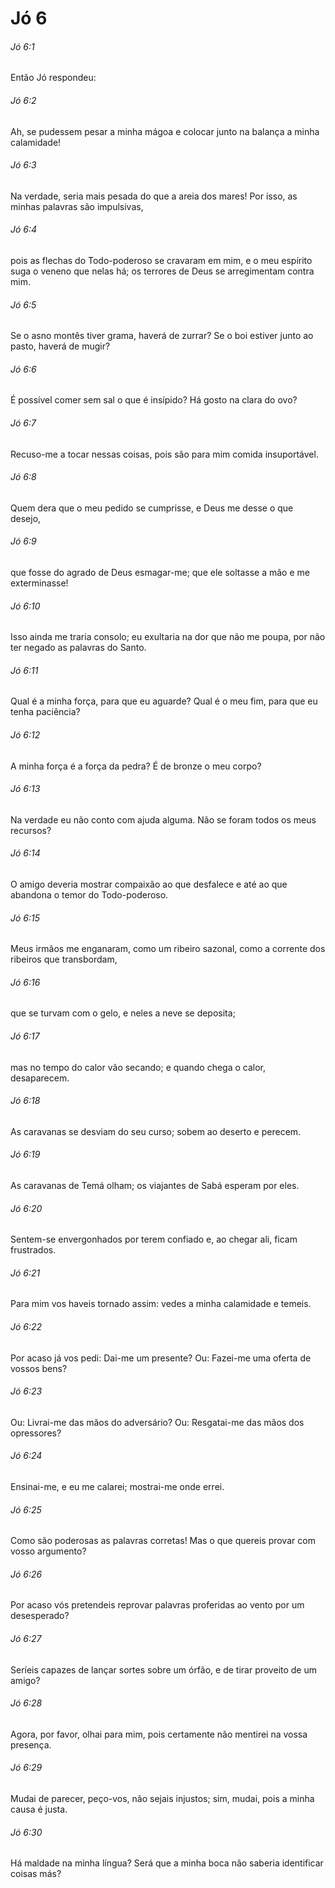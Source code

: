# Jó 6

###### Jó 6:1

Então Jó respondeu:

###### Jó 6:2

Ah, se pudessem pesar a minha mágoa e colocar junto na balança a minha calamidade!

###### Jó 6:3

Na verdade, seria mais pesada do que a areia dos mares! Por isso, as minhas palavras são impulsivas,

###### Jó 6:4

pois as flechas do Todo-poderoso se cravaram em mim, e o meu espírito suga o veneno que nelas há; os terrores de Deus se arregimentam contra mim.

###### Jó 6:5

Se o asno montês tiver grama, haverá de zurrar? Se o boi estiver junto ao pasto, haverá de mugir?

###### Jó 6:6

É possível comer sem sal o que é insípido? Há gosto na clara do ovo?

###### Jó 6:7

Recuso-me a tocar nessas coisas, pois são para mim comida insuportável.

###### Jó 6:8

Quem dera que o meu pedido se cumprisse, e Deus me desse o que desejo,

###### Jó 6:9

que fosse do agrado de Deus esmagar-me; que ele soltasse a mão e me exterminasse!

###### Jó 6:10

Isso ainda me traria consolo; eu exultaria na dor que não me poupa, por não ter negado as palavras do Santo.

###### Jó 6:11

Qual é a minha força, para que eu aguarde? Qual é o meu fim, para que eu tenha paciência?

###### Jó 6:12

A minha força é a força da pedra? É de bronze o meu corpo?

###### Jó 6:13

Na verdade eu não conto com ajuda alguma. Não se foram todos os meus recursos?

###### Jó 6:14

O amigo deveria mostrar compaixão ao que desfalece e até ao que abandona o temor do Todo-poderoso.

###### Jó 6:15

Meus irmãos me enganaram, como um ribeiro sazonal, como a corrente dos ribeiros que transbordam,

###### Jó 6:16

que se turvam com o gelo, e neles a neve se deposita;

###### Jó 6:17

mas no tempo do calor vão secando; e quando chega o calor, desaparecem.

###### Jó 6:18

As caravanas se desviam do seu curso; sobem ao deserto e perecem.

###### Jó 6:19

As caravanas de Temá olham; os viajantes de Sabá esperam por eles.

###### Jó 6:20

Sentem-se envergonhados por terem confiado e, ao chegar ali, ficam frustrados.

###### Jó 6:21

Para mim vos haveis tornado assim: vedes a minha calamidade e temeis.

###### Jó 6:22

Por acaso já vos pedi: Dai-me um presente? Ou: Fazei-me uma oferta de vossos bens?

###### Jó 6:23

Ou: Livrai-me das mãos do adversário? Ou: Resgatai-me das mãos dos opressores?

###### Jó 6:24

Ensinai-me, e eu me calarei; mostrai-me onde errei.

###### Jó 6:25

Como são poderosas as palavras corretas! Mas o que quereis provar com vosso argumento?

###### Jó 6:26

Por acaso vós pretendeis reprovar palavras proferidas ao vento por um desesperado?

###### Jó 6:27

Seríeis capazes de lançar sortes sobre um órfão, e de tirar proveito de um amigo?

###### Jó 6:28

Agora, por favor, olhai para mim, pois certamente não mentirei na vossa presença.

###### Jó 6:29

Mudai de parecer, peço-vos, não sejais injustos; sim, mudai, pois a minha causa é justa.

###### Jó 6:30

Há maldade na minha língua? Será que a minha boca não saberia identificar coisas más?

